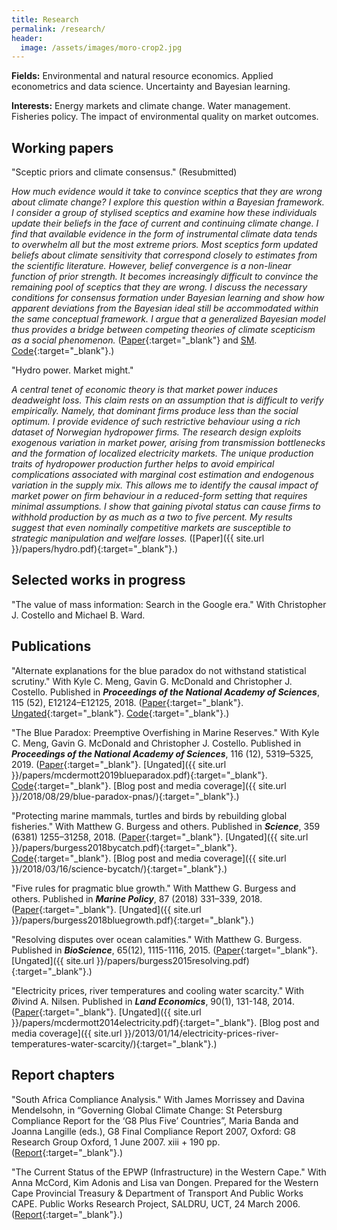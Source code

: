 ```yaml
---
title: Research
permalink: /research/
header:
  image: /assets/images/moro-crop2.jpg
---
```


**Fields:** Environmental and natural resource economics. Applied econometrics and data science. Uncertainty and Bayesian learning.

**Interests:** Energy markets and climate change. Water management. Fisheries policy. The impact of environmental quality on market outcomes.

## Working papers

"Sceptic priors and climate consensus." (Resubmitted)

*How much evidence would it take to convince sceptics that they are wrong about climate change? I explore this question within a Bayesian framework. I consider a group of stylised sceptics and examine how these individuals update their beliefs in the face of current and continuing climate change. I find that available evidence in the form of instrumental climate data tends to overwhelm all but the most extreme priors. Most sceptics form updated beliefs about climate sensitivity that correspond closely to estimates from the scientific literature. However, belief convergence is a non-linear function of prior strength. It becomes increasingly difficult to convince the remaining pool of sceptics that they are wrong. I discuss the necessary conditions for consensus formation under Bayesian learning and show how apparent deviations from the Bayesian ideal still be accommodated within the same conceptual framework. I argue that a generalized Bayesian model thus provides a bridge between competing theories of climate scepticism as a social phenomenon.* ([Paper](http://raw.githack.com/grantmcdermott/sceptic-priors/master/paper/sceptic/sceptic.pdf){:target="_blank"} and [SM](http://raw.githack.com/grantmcdermott/sceptic-priors/master/paper/SM/sceptic-SM.pdf). [Code](https://github.com/grantmcdermott/sceptic-priors){:target="_blank"}.)

"Hydro power. Market might."

*A central tenet of economic theory is that market power induces deadweight loss. This claim rests on an assumption that is difficult to verify empirically. Namely, that dominant firms produce less than the social optimum. I provide evidence of such restrictive behaviour using a rich dataset of Norwegian hydropower firms. The research design exploits exogenous variation in market power, arising from transmission bottlenecks and the formation of localized electricity markets. The unique production traits of hydropower production further helps to avoid empirical complications associated with marginal cost estimation and endogenous variation in the supply mix. This allows me to identify the causal impact of market power on firm behaviour in a reduced-form setting that requires minimal assumptions. I show that gaining pivotal status can cause firms to withhold production by as much as a two to five percent. My results suggest that even nominally competitive markets are susceptible to strategic manipulation and welfare losses.* ([Paper]({{ site.url }}/papers/hydro.pdf){:target="_blank"}.)

<!-- Example of show/hide toggle for abstract:
<details>
  <summary>Abstract</summary>
   <i>Hydropower is the world's foremost source of non-fossil fuel energy. It is also characterised by a unique set of production features that have the potential to greatly simplify economic questions related to firm behaviour and output. I exploit these characteristics, together with plant-level data and exogenous variation in market power, to identify evidence of noncompetitive behaviour in the Nordic electricity sector. Consistent with economic theory, I show that increased market power causes firms to withhold production during inelastic demand periods, thereby yielding higher profits and driving up consumer prices. The larger takeaway is that even our most advanced markets are susceptible to price distortions and welfare losses under fairly common conditions.</i>
</details>
<br>
-->


## Selected works in progress

"The value of mass information: Search in the Google era." With Christopher J. Costello and Michael B. Ward.

<!--
*A broad class of economic decision problems involves searching over a collection of uncertain research leads. Existing search theory informs the efficient search over this pool using available information. But in many cases, the researcher has the opportunity to collect new information en masse, e.g. with a search engine or scientific framework, that will benefit the search. We derive the value of this type of bulk information, determine the general properties that render it large or small, and calculate its implications for economic innovation. We show that changes to the underlying characteristics of different search problems can yield surprising results. For example, more lucrative end-prizes can actually reduce the value of information, while the possibility of better information often suppresses innovation.*
-->


## Publications

"Alternate explanations for the blue paradox do not withstand statistical scrutiny." With Kyle C. Meng, Gavin G. McDonald and Christopher J. Costello. Published in **<i>Proceedings of the National Academy of Sciences</i>**, 115 (52), E12124–E12125, 2018. ([Paper](https://doi.org/10.1073/pnas.1818687115){:target="_blank"}. [Ungated](http://grantmcdermott.com/papers/mcdermott2019blueparadox-reply.pdf){:target="_blank"}. [Code](https://github.com/grantmcdermott/blueparadox){:target="_blank"}.)

"The Blue Paradox: Preemptive Overfishing in Marine Reserves." With Kyle C. Meng, Gavin G. McDonald and Christopher J. Costello. Published in **<i>Proceedings of the National Academy of Sciences</i>**, 116 (12), 5319–5325, 2019. ([Paper](http://dx.doi.org/10.1073/pnas.1802862115){:target="_blank"}. [Ungated]({{ site.url }}/papers/mcdermott2019blueparadox.pdf){:target="_blank"}. [Code](https://github.com/grantmcdermott/blueparadox){:target="_blank"}. [Blog post and media coverage]({{ site.url }}/2018/08/29/blue-paradox-pnas/){:target="_blank"}.)

"Protecting marine mammals, turtles and birds by rebuilding global fisheries." With Matthew G. Burgess and others. Published in **<i>Science</i>**, 359 (6381) 1255–31258, 2018. ([Paper](http://dx.doi.org/10.1126/science.aao4248){:target="_blank"}. [Ungated]({{ site.url }}/papers/burgess2018bycatch.pdf){:target="_blank"}.  [Code](https://github.com/grantmcdermott/bycatch){:target="_blank"}. [Blog post and media coverage]({{ site.url }}/2018/03/16/science-bycatch/){:target="_blank"}.)

"Five rules for pragmatic blue growth." With Matthew G. Burgess and others. Published in **<i>Marine Policy</i>**, 87 (2018) 331–339, 2018. ([Paper](http://dx.doi.org/10.1016/j.marpol.2016.12.005){:target="_blank"}. [Ungated]({{ site.url }}/papers/burgess2018bluegrowth.pdf){:target="_blank"}.)

"Resolving disputes over ocean calamities." With Matthew G. Burgess. Published in **<i>BioScience</i>**, 65(12), 1115-1116, 2015. ([Paper](http://dx.doi.org/10.1093/biosci/biv147){:target="_blank"}. [Ungated]({{ site.url }}/papers/burgess2015resolving.pdf){:target="_blank"}.)

"Electricity prices, river temperatures and cooling water scarcity." With Øivind A. Nilsen. Published in **<i>Land Economics</i>**, 90(1), 131-148, 2014. ([Paper](http://dx.doi.org/10.3368/le.90.1.131){:target="_blank"}. [Ungated]({{ site.url }}/papers/mcdermott2014electricity.pdf){:target="_blank"}. [Blog post and media coverage]({{ site.url }}/2013/01/14/electricity-prices-river-temperatures-water-scarcity/){:target="_blank"}.)


## Report chapters

"South Africa Compliance Analysis." With James Morrissey and Davina Mendelsohn, in “Governing Global Climate Change: St Petersburg Compliance Report for the ‘G8 Plus Five’ Countries”, Maria Banda and Joanna Langille (eds.), G8 Final Compliance Report 2007, Oxford: G8 Research Group Oxford, 1 June 2007. xiii + 190 pp. ([Report](http://www.g8.utoronto.ca/oxford/2006compliance-ox.pdf){:target="_blank"}.)

"The Current Status of the EPWP (Infrastructure) in the Western Cape." With Anna McCord, Kim Adonis and Lisa van Dongen. Prepared for the Western Cape Provincial Treasury & Department of Transport And Public Works CAPE. Public Works Research Project, SALDRU, UCT, 24 March 2006. ([Report](http://www.saldru.uct.ac.za/documentation/reports-and-studies-1/147-the-current-status-of-the-epwp-infrastructure-in-the-western-cape-1){:target="_blank"}.)
